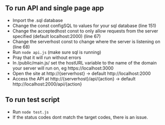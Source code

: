 ## To run API and single page app
* Import the .sql database
* Change the const configSQL to values for your sql database (line 151)
* Change the acceptedhost const to only allow requests from the server specified (default localhost:2000) (line 67)
* Change the serverhost const to change where the server is listening on (line 68)
* Run `node api.js` (make sure sql is running)
* Pray that it will run without errors
* In /public/main.js/ set the hostURL variable to the name of the domain your server will run on, eg https://localhost:3000
* Open the site at http://{serverhost} -> default http://localhost:2000
* Access the API at http://{serverhost}/api/{action} -> default http://localhost:2000/api/{action}

## To run test script
* Run `node test.js`
* If the status codes dont match the target codes, there is an issue.